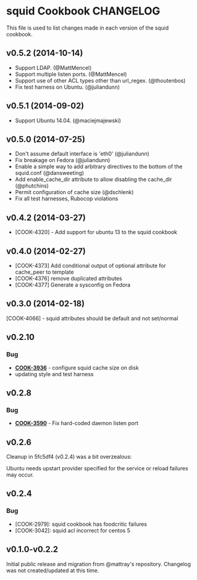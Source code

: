 squid Cookbook CHANGELOG
=======================
This file is used to list changes made in each version of the squid cookbook.

v0.5.2 (2014-10-14)
-------------------
- Support LDAP. (@MattMencel)
- Support multiple listen ports. (@MattMencel)
- Support use of other ACL types other than url_regex. (@thoutenbos)
- Fix test harness on Ubuntu. (@juliandunn)

v0.5.1 (2014-09-02)
-------------------
- Support Ubuntu 14.04. (@maciejmajewski)

v0.5.0 (2014-07-25)
-------------------
- Don't assume default interface is 'eth0' (@juliandunn)
- Fix breakage on Fedora (@juliandunn)
- Enable a simple way to add arbitrary directives to the bottom of the squid.conf (@dansweeting)
- Add enable_cache_dir attribute to allow disabling the cache_dir (@phutchins)
- Permit configuration of cache size (@dschlenk)
- Fix all test harnesses, Rubocop violations


v0.4.2 (2014-03-27)
-------------------
- [COOK-4320] - Add support for ubuntu 13 to the squid cookbook


v0.4.0 (2014-02-27)
-------------------
- [COOK-4373] Add conditional output of optional attribute for cache_peer to template
- [COOK-4376] remove duplicated attributes
- [COOK-4377] Generate a sysconfig on Fedora


v0.3.0 (2014-02-18)
-------------------
[COOK-4066] - squid attributes should be default and not set/normal


v0.2.10
-------
### Bug
- **[COOK-3936](https://tickets.opscode.com/browse/COOK-3936)** - configure squid cache size on disk
- updating style and test harness


v0.2.8
------
### Bug
- **[COOK-3590](https://tickets.opscode.com/browse/COOK-3590)** - Fix hard-coded daemon listen port


v0.2.6
------
Cleanup in 5fc5df4 (v0.2.4) was a bit overzealous:

Ubuntu needs upstart provider specified for the service or reload
failures may occur.

v0.2.4
------
### Bug

- [COOK-2979]: squid cookbook has foodcritic failures
- [COOK-3042]: squid acl incorrect for centos 5

v0.1.0-v0.2.2
--------------
Initial public release and migration from @mattray's repository. Changelog was not created/updated at this time.
